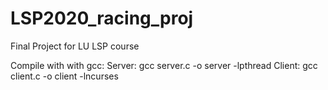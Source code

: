 # LSP2020_racing_proj
Final Project for LU LSP course

Compile with with gcc:
Server:
gcc server.c -o server -lpthread
Client:
gcc client.c -o client -lncurses
